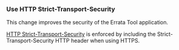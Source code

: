### Use HTTP Strict-Transport-Security

This change improves the security of the Errata Tool application.

[HTTP Strict-Transport-Security](https://en.wikipedia.org/wiki/HTTP_Strict_Transport_Security)
is enforced by including the Strict-Transport-Security HTTP header when using HTTPS.
